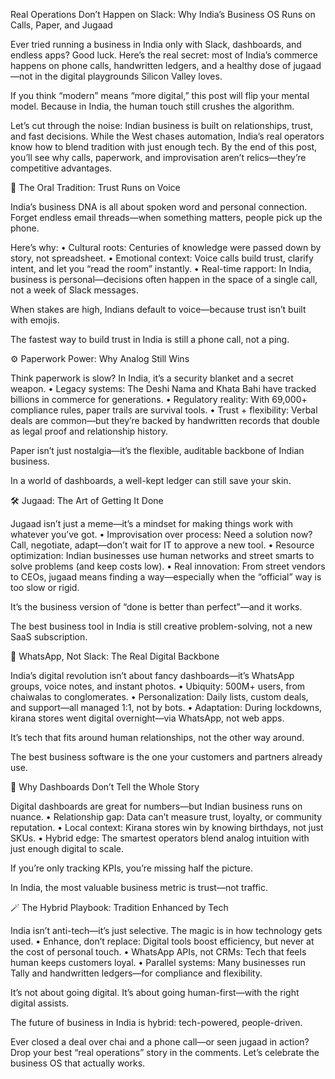 Real Operations Don’t Happen on Slack: Why India’s Business OS Runs on Calls, Paper, and Jugaad

Ever tried running a business in India only with Slack, dashboards, and endless apps? Good luck. Here’s the real secret: most of India’s commerce happens on phone calls, handwritten ledgers, and a healthy dose of jugaad—not in the digital playgrounds Silicon Valley loves.

If you think “modern” means “more digital,” this post will flip your mental model. Because in India, the human touch still crushes the algorithm.

Let’s cut through the noise: Indian business is built on relationships, trust, and fast decisions. While the West chases automation, India’s real operators know how to blend tradition with just enough tech. By the end of this post, you’ll see why calls, paperwork, and improvisation aren’t relics—they’re competitive advantages.

🧠 The Oral Tradition: Trust Runs on Voice

India’s business DNA is all about spoken word and personal connection. Forget endless email threads—when something matters, people pick up the phone.

Here’s why:
	•	Cultural roots: Centuries of knowledge were passed down by story, not spreadsheet.
	•	Emotional context: Voice calls build trust, clarify intent, and let you “read the room” instantly.
	•	Real-time rapport: In India, business is personal—decisions often happen in the space of a single call, not a week of Slack messages.

When stakes are high, Indians default to voice—because trust isn’t built with emojis.

The fastest way to build trust in India is still a phone call, not a ping.

⚙️ Paperwork Power: Why Analog Still Wins

Think paperwork is slow? In India, it’s a security blanket and a secret weapon.
	•	Legacy systems: The Deshi Nama and Khata Bahi have tracked billions in commerce for generations.
	•	Regulatory reality: With 69,000+ compliance rules, paper trails are survival tools.
	•	Trust + flexibility: Verbal deals are common—but they’re backed by handwritten records that double as legal proof and relationship history.

Paper isn’t just nostalgia—it’s the flexible, auditable backbone of Indian business.

In a world of dashboards, a well-kept ledger can still save your skin.

🛠️ Jugaad: The Art of Getting It Done

Jugaad isn’t just a meme—it’s a mindset for making things work with whatever you’ve got.
	•	Improvisation over process: Need a solution now? Call, negotiate, adapt—don’t wait for IT to approve a new tool.
	•	Resource optimization: Indian businesses use human networks and street smarts to solve problems (and keep costs low).
	•	Real innovation: From street vendors to CEOs, jugaad means finding a way—especially when the “official” way is too slow or rigid.

It’s the business version of “done is better than perfect”—and it works.

The best business tool in India is still creative problem-solving, not a new SaaS subscription.

💬 WhatsApp, Not Slack: The Real Digital Backbone

India’s digital revolution isn’t about fancy dashboards—it’s WhatsApp groups, voice notes, and instant photos.
	•	Ubiquity: 500M+ users, from chaiwalas to conglomerates.
	•	Personalization: Daily lists, custom deals, and support—all managed 1:1, not by bots.
	•	Adaptation: During lockdowns, kirana stores went digital overnight—via WhatsApp, not web apps.

It’s tech that fits around human relationships, not the other way around.

The best business software is the one your customers and partners already use.

🎯 Why Dashboards Don’t Tell the Whole Story

Digital dashboards are great for numbers—but Indian business runs on nuance.
	•	Relationship gap: Data can’t measure trust, loyalty, or community reputation.
	•	Local context: Kirana stores win by knowing birthdays, not just SKUs.
	•	Hybrid edge: The smartest operators blend analog intuition with just enough digital to scale.

If you’re only tracking KPIs, you’re missing half the picture.

In India, the most valuable business metric is trust—not traffic.

🪄 The Hybrid Playbook: Tradition Enhanced by Tech

India isn’t anti-tech—it’s just selective. The magic is in how technology gets used.
	•	Enhance, don’t replace: Digital tools boost efficiency, but never at the cost of personal touch.
	•	WhatsApp APIs, not CRMs: Tech that feels human keeps customers loyal.
	•	Parallel systems: Many businesses run Tally and handwritten ledgers—for compliance and flexibility.

It’s not about going digital. It’s about going human-first—with the right digital assists.

The future of business in India is hybrid: tech-powered, people-driven.

Ever closed a deal over chai and a phone call—or seen jugaad in action? Drop your best “real operations” story in the comments. Let’s celebrate the business OS that actually works.